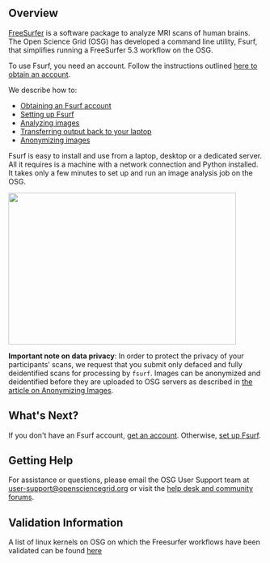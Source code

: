 [title]: - "Introduction to Fsurf and FreeSurfer"
 
## Overview

[FreeSurfer](http://freesurfer.net/) is a software package to analyze MRI scans of human brains. The Open Science Grid (OSG) has developed a command line utility, Fsurf, that simplifies running a FreeSurfer 5.3 workflow on the OSG.  

To use Fsurf, you need an account. Follow the instructions outlined [here to obtain an account](https://support.opensciencegrid.org/support/solutions/articles/12000008487-request-a-fsurf-account-).

We describe how to:

* [Obtaining an Fsurf account](https://support.opensciencegrid.org/support/solutions/articles/12000008487-request-a-fsurf-account-)
* [Setting up Fsurf](https://support.opensciencegrid.org/support/solutions/articles/12000008488-set-up-fsurf-on-your-laptop)
* [Analyzing images](https://support.opensciencegrid.org/support/solutions/articles/12000008490-anlysis-of-a-brain-mri-scan)
* [Transferring output back to your laptop](https://support.opensciencegrid.org/support/solutions/articles/12000008491-managing-your-output-files)
* [Anonymizing images](https://support.opensciencegrid.org/solution/articles/12000008493-anonymizing-images)

Fsurf is easy to install and use from a laptop, desktop or a dedicated server. All it requires is a machine with a network connection and Python installed.  It takes only a few minutes to set up and run an image analysis job on the OSG.  

<img src="https://raw.githubusercontent.com/OSGConnect/connectbook/master/FsurfRemote/Figs/FsurfTool.png" width="450px" height="300px" />

**Important note on data privacy**:  In order to protect the privacy of your participants’ scans, we request that you submit only defaced and fully deidentified scans for processing by `fsurf`.  Images can be anonymized and deidentified before they are uploaded to OSG servers as described in [the article on Anonymizing Images](https://support.opensciencegrid.org/support/solutions/articles/12000008493-anonymizing-images).

## What's Next?
If you don't have an Fsurf account, 
[get an account](https://support.opensciencegrid.org/solution/articles/12000008487-requesting-an-fsurf-account). 
Otherwise, [set up Fsurf](https://support.opensciencegrid.org/solution/articles/12000008488-set-up-fsurf-on-your-laptop). 

## Getting Help
For assistance or questions, please email the OSG User Support team  at [user-support@opensciencegrid.org](mailto:user-support@opensciencegrid.org) or visit the [help desk and community forums](http://support.opensciencegrid.org).

## Validation Information
A list of linux kernels on OSG  on which the Freesurfer workflows have been validated can be found [here](https://support.opensciencegrid.org/support/solutions/articles/12000008494-freesurfer-validation-on-the-osg-)


